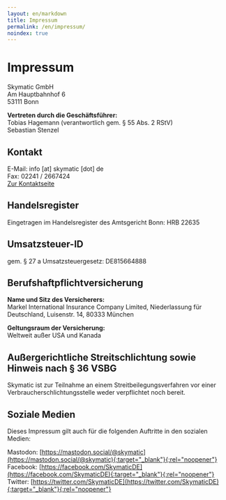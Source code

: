 ```yaml
---
layout: en/markdown
title: Impressum
permalink: /en/impressum/
noindex: true
---
```

# Impressum

Skymatic GmbH<br/>
Am Hauptbahnhof 6<br/>
53111 Bonn

<strong>Vertreten durch die Geschäftsführer:</strong><br/>
Tobias Hagemann (verantwortlich gem. § 55 Abs. 2 RStV)<br/>
Sebastian Stenzel

## Kontakt
E-Mail: info [at] skymatic [dot] de<br/>
Fax: 02241 / 2667424<br/>
[Zur Kontaktseite](/en/contact/)

## Handelsregister 
Eingetragen im Handelsregister des Amtsgericht Bonn: HRB 22635

## Umsatzsteuer-ID
gem. § 27 a Umsatzsteuergesetz: DE815664888

## Berufshaftpflichtversicherung
<strong>Name und Sitz des Versicherers:</strong><br/>
Markel International Insurance Company Limited, Niederlassung für Deutschland, Luisenstr. 14, 80333 München

<strong>Geltungsraum der Versicherung:</strong><br/>
Weltweit außer USA und Kanada

## Außergerichtliche Streitschlichtung sowie Hinweis nach § 36 VSBG
Skymatic ist zur Teilnahme an einem Streitbeilegungsverfahren vor einer Verbraucherschlichtungsstelle weder verpflichtet noch bereit.

## Soziale Medien
Dieses Impressum gilt auch für die folgenden Auftritte in den sozialen Medien:

Mastodon: [https://mastodon.social/@skymatic](https://mastodon.social/@skymatic){:target="_blank"}{:rel="noopener"}<br/>
Facebook: [https://facebook.com/SkymaticDE](https://facebook.com/SkymaticDE){:target="_blank"}{:rel="noopener"}<br/>
Twitter: [https://twitter.com/SkymaticDE](https://twitter.com/SkymaticDE){:target="_blank"}{:rel="noopener"}
